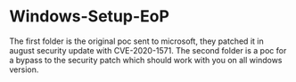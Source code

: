 # Windows-Setup-EoP
The first folder is the original poc sent to microsoft, they patched it in august security update with CVE-2020-1571.
The second folder is a poc for a bypass to the security patch which should work with you on all windows version.
